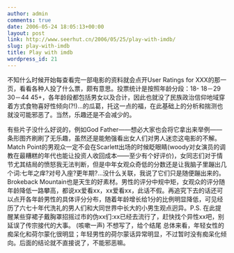 ```yaml
---
author: admin
comments: true
date: 2006-05-24 18:05:13+00:00
layout: post
link: http://www.seerhut.cn/2006/05/25/play-with-imdb/
slug: play-with-imdb
title: Play with imdb
wordpress_id: 21
---
```


不知什么时候开始每查看完一部电影的资料就会点开User Ratings for XXX的那一页，看看各种人投了什么票，颇有意思。投票统计是按照年龄分段：18- 18－29 30－44 45+，各年龄段都包括男女以及合计，因此也就没了民族政治信仰地域穿着方式食物喜好性倾向(?!)...的瓜葛，托这一点的福，在此基础上的分析和揣测也就没可能邪恶了。当然，乐趣还是不会减少的。
<!-- more -->
有些片子没什么好说的，例如God Father——想必大家也会将它拿出来举例——条形图齐刷刷了无乐趣，虽然还是能勉强看出女人们对男人迷恋这电影的不解。
Match Point的男观众一定不会在Scarlett出场的时候眨眼睛(woody对女演员的调教在最糟糕的年代也能让投资人收回成本——至少有个好评价)，女同志们对于情节尤其结局的愤怒我无法判断，但是中年女观众奇低的分数还是让我脑子里蹦出几个词:七年之痒?对号入座?更年期?...没什么关联，我说了它们只是随便蹦出来的。
Brokeback Mountain也是天生的好素材。男性的评分中规中矩，女观众的评分随年龄降低一路攀高，都说xx爱看xx，xx爱看xx，此话不假。再追究下去的话还可以点开各年龄男性的具体评分分布，随着年龄增长给1分的比例明显降低，可见经历了六七十年代洗礼的男人们和大同世界中长大的小男生观点迥异。P.S. 在此提醒某些穿裙子戴胸罩招摇过市的伪xx们:xx已经去流行了，赶快找个异性xx吧，别延误了传宗接代的大事。
(咳嗽一声)
不想写了，给个结尾
总体来看，年轻女性的痴呆化和荷尔蒙化很明显；年轻男性的荷尔蒙话异常明显，不过暂时没有痴呆化倾向。后面的结论就不直接说了，不能邪恶嘛。
